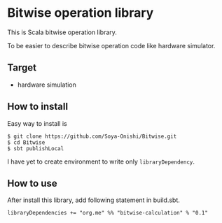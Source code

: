 # Bitwise operation library

This is Scala bitwise operation library.

To be easier to describe bitwise operation code like hardware simulator.

## Target

- hardware simulation

## How to install

Easy way to install is

```
$ git clone https://github.com/Soya-Onishi/Bitwise.git 
$ cd Bitwise
$ sbt publishLocal
```

I have yet to create environment to write only `libraryDependency`.

## How to use

After install this library, add following statement in build.sbt.

```
libraryDependencies += "org.me" %% "bitwise-calculation" % "0.1"
```

